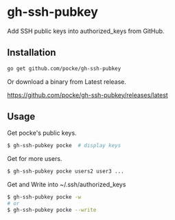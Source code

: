 gh-ssh-pubkey
=============


Add SSH public keys into authorized_keys from GitHub.


Installation
--------------

```sh
go get github.com/pocke/gh-ssh-pubkey
```

Or download a binary from Latest release.

https://github.com/pocke/gh-ssh-pubkey/releases/latest


Usage
-------


Get pocke's public keys.

```sh
$ gh-ssh-pubkey pocke  # display keys
```


Get for more users.

```sh
$ gh-ssh-pubkey pocke users2 user3 ...
```

Get and Write into ~/.ssh/authorized_keys

```sh
$ gh-ssh-pubkey pocke -w
# or
$ gh-ssh-pubkey pocke --write
```

